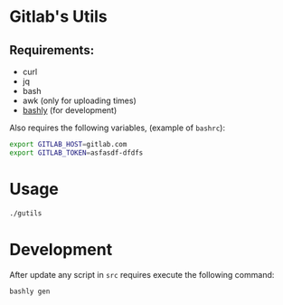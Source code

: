 # Gitlab's Utils

## Requirements:

- curl
- jq
- bash
- awk (only for uploading times)
- [bashly](https://github.com/DannyBen/bashly) (for development)

Also requires the following variables, (example of `bashrc`):

```bash
export GITLAB_HOST=gitlab.com
export GITLAB_TOKEN=asfasdf-dfdfs
```

# Usage


```bash
./gutils
```


# Development


After update any script in `src` requires execute the following command:

```bash
bashly gen
```
